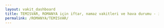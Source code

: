 ```yaml
---
layout: vakit_dashboard
title: TEMISVAR, ROMANYA için iftar, namaz vakitleri ve hava durumu - ilçe/eyalet seç
permalink: /ROMANYA/TEMISVAR/
---
```


<script type="text/javascript">
  var GLOBAL_COUNTRY = 'ROMANYA';
  var GLOBAL_CITY = 'TEMISVAR';
  var GLOBAL_STATE = '';
  var lat = 72;
  var lon = 21;
</script>
